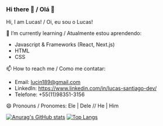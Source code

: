 ### Hi there 👋 / Olá 👋

<!--
**rathlucas/rathlucas** is a ✨ _special_ ✨ repository because its `README.md` (this file) appears on your GitHub profile.

Here are some ideas to get you started:

- 🔭 I’m currently working on ...
- 🌱 I’m currently learning ...
- 👯 I’m looking to collaborate on ...
- 🤔 I’m looking for help with ...
- 💬 Ask me about ...
- 📫 How to reach me: ...
- 😄 Pronouns: ...
- ⚡ Fun fact: ...
-->

Hi, I am Lucas! / Oi, eu sou o Lucas!

🌱 I’m currently learning / Atualmente estou aprendendo:
  - Javascript & Frameworks (React, Next.js)
  - HTML
  - CSS

📫 How to reach me / Como me contatar:
  - Email: lucin189@gmail.com
  - LinkedIn: https://www.linkedin.com/in/lucas-santiago-dev/
  - Telefone: +55(11)98351-3156

😄 Pronouns / Pronomes: Ele | Dele // He | Him 
  
[![Anurag's GitHub stats](https://github-readme-stats.vercel.app/api?username=rathlucas&count_private=true&show_icons=true&theme=cobalt)](https://github.com/anuraghazra/github-readme-stats)
[![Top Langs](https://github-readme-stats.vercel.app/api/top-langs/?username=rathlucas&theme=cobalt&layout=compact)](https://github.com/anuraghazra/github-readme-stats)
